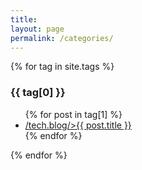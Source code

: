 ```yaml
---
title:
layout: page
permalink: /categories/
---
```


{% for tag in site.tags %}
  <h3>{{ tag[0] }}</h3>
  <ul>
    {% for post in tag[1] %}
      <li><a href="{{ site.baseurl }}">/tech.blog/>{{ post.title }}</a></li>
    {% endfor %}
  </ul>
{% endfor %}

